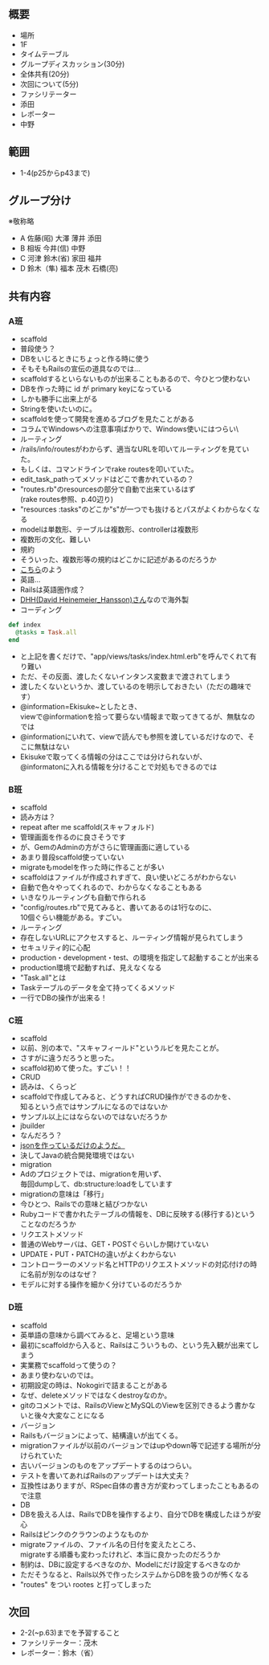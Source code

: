 概要
---

+ 場所
 + 1F
+ タイムテーブル
 + グループディスカッション(30分)
 + 全体共有(20分)
 + 次回について(5分)
+ ファシリテーター
 + 添田
+ レポーター
 + 中野

範囲
---
+ 1-4(p25からp43まで)

グループ分け
---
※敬称略
+ A 佐藤(昭) 大澤 薄井 添田
+ B 相坂 今井(信) 中野
+ C 河津 鈴木(省) 家田 福井
+ D 鈴木（隼) 福本 茂木 石橋(亮)

共有内容
---

### A班
+ scaffold
 + 普段使う？
 + DBをいじるときにちょっと作る時に使う
 + そもそもRailsの宣伝の道具なのでは…
 + scaffoldするといらないものが出来ることもあるので、今ひとつ使わない
 + DBを作った時に id が primary keyになっている
 + しかも勝手に出来上がる
 + Stringを使いたいのに。
 + scaffoldを使って開発を進めるブログを見たことがある
 + コラムでWindowsへの注意事項ばかりで、Windows使いにはつらい\
+ ルーティング
 + /rails/info/routesがわからず、適当なURLを叩いてルーティングを見ていた。
 + もしくは、コマンドラインでrake routesを叩いていた。
 + edit_task_pathってメソッドはどこで書かれているの？
 + "routes.rb"のresourcesの部分で自動で出来ているはず<br>
   (rake routes参照、p.40辺り)
 + "resources :tasks"のどこか"s"が一つでも抜けるとパスがよくわからなくなる
 + modelは単数形、テーブルは複数形、controllerは複数形
 + 複数形の文化、難しい
+ 規約
 + そういった、複数形等の規約はどこかに記述があるのだろうか
 + [こちら](http://guides.rubyonrails.org/)のよう
 + 英語…
 + Railsは英語圏作成？
 + [DHH(David Heinemeier_Hansson)さん](https://twitter.com/dhh)なので海外製
+ コーディング

```Ruby
def index
  @tasks = Task.all
end
```
+ と上記を書くだけで、"app/views/tasks/index.html.erb"を呼んでくれて有り難い
 + ただ、その反面、渡したくないインタンス変数まで渡されてしまう
 + 渡したくないというか、渡しているのを明示しておきたい（ただの趣味です）
 + @information=Ekisuke~としたとき、<br>
   viewで@informationを拾って要らない情報まで取ってきてるが、無駄なのでは
 + @informationにいれて、viewで読んでも参照を渡しているだけなので、そこに無駄はない
 + Ekisukeで取ってくる情報の分はここでは分けられないが、<br>
   @informatonに入れる情報を分けることで対処もできるのでは

### B班
+ scaffold
 + 読み方は？
 + repeat after me scaffold(スキャフォルド)
 + 管理画面を作るのに良さそうです
 + が、GemのAdminの方がさらに管理画面に適している
 + あまり普段scaffold使っていない
 + migrateもmodelを作った時に作ることが多い
 + scaffoldはファイルが作成されすぎて、良い使いどころがわからない
 + 自動で色々やってくれるので、わからなくなることもある
 + いきなりルーティングも自動で作られる
 + "config/routes.rb"で見てみると、書いてあるのは1行なのに、<br>
   10個ぐらい機能がある。すごい。
+ ルーティング
 + 存在しないURLにアクセスすると、ルーティング情報が見られてしまう
 + セキュリティ的に心配
 + production・development・test、の環境を指定して起動することが出来る
 + production環境で起動すれば、見えなくなる
+ "Task.all"とは
 + Taskテーブルのデータを全て持ってくるメソッド
 + 一行でDBの操作が出来る！

### C班
+ scaffold
 + 以前、別の本で、"スキャフィールド"というルビを見たことが。
 + さすがに違うだろうと思った。
 + scaffold初めて使った。すごい！！
+ CRUD
 + 読みは、くらっど
 + scaffoldで作成してみると、どうすればCRUD操作ができるのかを、<br>
   知るという点ではサンプルになるのではないか
 + サンプル以上にはならないのではないだろうか
+ jbuilder
 + なんだろう？
 + [jsonを作っているだけのようだ。](https://github.com/rails/jbuilder)
 + 決してJavaの統合開発環境ではない
+ migration
 + Adのプロジェクトでは、migrationを用いず、<br>
   毎回dumpして、db:structure:loadをしています
 + migrationの意味は「移行」
 + 今ひとつ、Railsでの意味と結びつかない
 + Rubyコードで書かれたテーブルの情報を、DBに反映する(移行する)ということなのだろうか
+ リクエストメソッド
 + 普通のWebサーバは、GET・POSTぐらいしか開けていない
 + UPDATE・PUT・PATCHの違いがよくわからない
 + コントローラーのメソッド名とHTTPのリクエストメソッドの対応付けの時に名前が別なのはなぜ？
 + モデルに対する操作を細かく分けているのだろうか


### D班
+ scaffold
 + 英単語の意味から調べてみると、足場という意味
 + 最初にscaffoldから入ると、Railsはこういうもの、という先入観が出来てしまう
 + 実業務でscaffoldって使うの？
 + あまり使わないのでは。
 + 初期設定の時は、Nokogiriで詰まることがある
 + なぜ、deleteメソッドではなくdestroyなのか。
 + gitのコメントでは、RailsのViewとMySQLのViewを区別できるよう書かないと後々大変なことになる
+ バージョン
 + Railsもバージョンによって、結構違いが出てくる。
 + migrationファイルが以前のバージョンではupやdown等で記述する場所が分けられていた
 + 古いバージョンのものをアップデートするのはつらい。
 + テストを書いてあればRailsのアップデートは大丈夫？
 + 互換性はありますが、RSpec自体の書き方が変わってしまったこともあるので注意
+ DB
 + DBを扱える人は、RailsでDBを操作するより、自分でDBを構成したほうが安心
 + Railsはピンクのクラウンのようなものか
 + migrateファイルの、ファイル名の日付を変えたところ、<br>
   migrateする順番も変わったけれど、本当に良かったのだろうか
 + 制約は、DBに設定するべきなのか、Modelにだけ設定するべきなのか
 + ただそうなると、Rails以外で作ったシステムからDBを扱うのが怖くなる
+ "routes" をつい rootes と打ってしまった

次回
---

+ 2-2(~p.63)までを予習すること
+ ファシリテーター：茂木
+ レポーター：鈴木（省）  